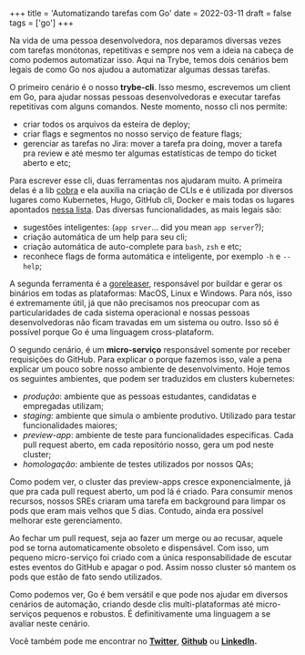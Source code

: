 +++
title = 'Automatizando tarefas com Go'
date = 2022-03-11
draft = false
tags = ['go']
+++

Na vida de uma pessoa desenvolvedora, nos deparamos diversas vezes com tarefas monótonas, repetitivas e sempre nos vem a ideia na cabeça de como podemos automatizar isso. Aqui na Trybe, temos dois cenários bem legais de como Go nos ajudou a automatizar algumas dessas tarefas.

O primeiro cenário é o nosso **trybe-cli**. Isso mesmo, escrevemos um client em Go, para ajudar nossas pessoas desenvolvedoras e executar tarefas repetitivas com alguns comandos. Neste momento, nosso cli nos permite:

- criar todos os arquivos da esteira de deploy;
- criar flags e segmentos no nosso serviço de feature flags;
- gerenciar as tarefas no Jira: mover a tarefa pra doing, mover a tarefa pra review e até mesmo ter algumas estatísticas de tempo do ticket aberto e etc;

Para escrever esse cli, duas ferramentas nos ajudaram muito. A primeira delas é a lib [cobra](https://github.com/spf13/cobra) e ela auxilia na criação de CLIs e é utilizada por diversos lugares como Kubernetes, Hugo, GitHub cli, Docker e mais todas os lugares apontados [nessa lista](https://github.com/spf13/cobra/blob/master/projects_using_cobra.md). Das diversas funcionalidades, as mais legais são:

- sugestões inteligentes: (`app srver`... did you mean `app server`?);
- criação automática de um help para seu cli;
- criação automática de auto-complete para `bash`, `zsh` e etc;
- reconhece flags de forma automática e inteligente, por exemplo `-h` e `--help`;

A segunda ferramenta é a [goreleaser](https://github.com/goreleaser/goreleaser), responsável por buildar e gerar os binários em todas as plataformas: MacOS, Linux e Windows. Para nós, isso é extremamente útil, já que não precisamos nos preocupar com as particularidades de cada sistema operacional e nossas pessoas desenvolvedoras não ficam travadas em um sistema ou outro. Isso só é possível porque Go é uma linguagem cross-plataform.

O segundo cenário, é um **micro-serviço** responsável somente por receber requisições do GitHub.  Para explicar o porque fazemos isso, vale a pena explicar um pouco sobre nosso ambiente de desenvolvimento. Hoje temos os seguintes ambientes, que podem ser traduzidos em clusters kubernetes:

- _produção_: ambiente que as pessoas estudantes, candidatas e empregadas utilizam;
- _staging_: ambiente que simula o ambiente produtivo. Utilizado para testar funcionalidades maiores;
- _preview-app_: ambiente de teste para funcionalidades especificas. Cada pull request aberto, em cada repositório nosso, gera um pod neste cluster;
- _homologação_: ambiente de testes utilizados por nossos QAs;

Como podem ver, o cluster das preview-apps cresce exponencialmente, já que pra cada pull request aberto, um pod lá é criado. Para consumir menos recursos, nossos SREs criaram uma tarefa em background para limpar os pods que eram mais velhos que 5 dias. Contudo, ainda era possível melhorar este gerenciamento.

Ao fechar um pull request, seja ao fazer um merge ou ao recusar, aquele pod se torna automaticamente obsoleto e dispensável. Com isso, um pequeno micro-serviço foi criado com a única responsabilidade de escutar estes eventos do GitHub e apagar o pod. Assim nosso cluster só mantem os pods que estão de fato sendo utilizados.

Como podemos ver, Go é bem versátil e que pode nos ajudar em diversos cenários de automação, criando desde clis multi-plataformas até micro-serviços pequenos e robustos. É definitivamente uma linguagem a se avaliar neste cenário.

Você também pode me encontrar no **[Twitter](https://twitter.com/mfbmina)**, **[Github](https://github.com/mfbmina)** ou **[LinkedIn](https://www.linkedin.com/in/mfbmina/).**
